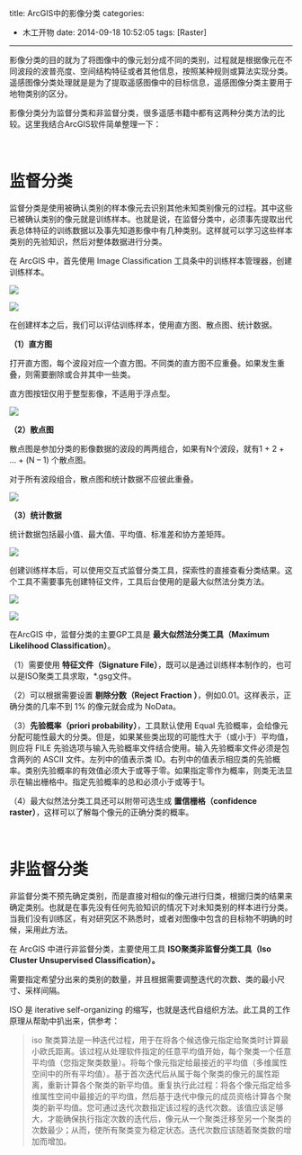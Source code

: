 title: ArcGIS中的影像分类
categories:
- 木工开物
date: 2014-09-18 10:52:05
tags: [Raster]
---

影像分类的目的就为了将图像中的像元划分成不同的类别，过程就是根据像元在不同波段的波普亮度、空间结构特征或者其他信息，按照某种规则或算法实现分类。遥感图像分类处理就是是为了提取遥感图像中的目标信息，遥感图像分类主要用于地物类别的区分。

影像分类分为监督分类和非监督分类，很多遥感书籍中都有这两种分类方法的比较。这里我结合ArcGIS软件简单整理一下：

<br>


# **监督分类**

监督分类是使用被确认类别的样本像元去识别其他未知类别像元的过程。其中这些已被确认类别的像元就是训练样本。也就是说，在监督分类中，必须事先提取出代表总体特征的训练数据以及事先知道影像中有几种类别。这样就可以学习这些样本类别的先验知识，然后对整体数据进行分类。

在 ArcGIS 中，首先使用 Image Classification 工具条中的训练样本管理器，创建训练样本。

![](http://img.blog.csdn.net/20140916211347046)

![](http://img.blog.csdn.net/20140916212249515)



在创建样本之后，我们可以评估训练样本，使用直方图、散点图、统计数据。



**（1）直方图**

打开直方图，每个波段对应一个直方图。不同类的直方图不应重叠。如果发生重叠，则需要删除或合并其中一些类。

直方图按钮仅用于整型影像，不适用于浮点型。

![](http://img.blog.csdn.net/20140916214402053)



**（2）散点图**

散点图是参加分类的影像数据的波段的两两组合，如果有N个波段，就有1 + 2 + … + (N – 1) 个散点图。

对于所有波段组合，散点图和统计数据不应彼此重叠。

![](http://img.blog.csdn.net/20140916215409425)



**（3）统计数据**

统计数据包括最小值、最大值、平均值、标准差和协方差矩阵。



![](http://img.blog.csdn.net/20140916215620231)


创建训练样本后，可以使用交互式监督分类工具，探索性的直接查看分类结果。这个工具不需要事先创建特征文件，工具后台使用的是最大似然法分类方法。



![](http://img.blog.csdn.net/20140916211656031)



![](http://img.blog.csdn.net/20140916212048316)




在ArcGIS 中，监督分类的主要GP工具是&nbsp;**最大似然法分类工具（Maximum Likelihood Classification）**。

（1）需要使用&nbsp;**特征文件（Signature File）**，既可以是通过训练样本制作的，也可以是ISO聚类工具求取，*.gsg文件。

（2）可以根据需要设置&nbsp;**剔除分数（Reject Fraction&nbsp;）**，例如0.01。这样表示，正确分类的几率不到 1% 的像元就会成为 NoData。

（3）**先验概率（priori probability）**，工具默认使用 Equal 先验概率，会给像元分配可能性最大的分类。但是，如果某些类出现的可能性大于（或小于）平均值，则应将 FILE 先验选项与输入先验概率文件结合使用。输入先验概率文件必须是包含两列的 ASCII 文件。左列中的值表示类 ID。右列中的值表示相应类的先验概率。类别先验概率的有效值必须大于或等于零。如果指定零作为概率，则类无法显示在输出栅格中。指定先验概率的总和必须小于或等于1。

（4）最大似然法分类工具还可以附带可选生成&nbsp;**置信栅格（confidence raster）**，这样可以了解每个像元的正确分类的概率。


<br>

# **非监督分类**

非监督分类不预先确定类别，而是直接对相似的像元进行归类，根据归类的结果来确定类别。也就是在事先没有任何先验知识的情况下对未知类别的样本进行分类。当我们没有训练区，有对研究区不熟悉时，或者对图像中包含的目标物不明确的时候，采用此方法。


在 ArcGIS 中进行非监督分类，主要使用工具&nbsp;**ISO聚类非监督分类工具（Iso Cluster Unsupervised Classification）。**

需要指定希望分出来的类别的数量，并且根据需要调整迭代的次数、类的最小尺寸、采样间隔。

ISO 是&nbsp;iterative self-organizing 的缩写，也就是迭代自组织方法。此工具的工作原理从帮助中扒出来，供参考：

> iso 聚类算法是一种迭代过程，用于在将各个候选像元指定给聚类时计算最小欧氏距离。该过程从处理软件指定的任意平均值开始，每个聚类一个任意平均值（您指定聚类数量）。将每个像元指定给最接近的平均值（多维属性空间中的所有平均值）。基于首次迭代后从属于每个聚类的像元的属性距离，重新计算各个聚类的新平均值。重复执行此过程：将各个像元指定给多维属性空间中最接近的平均值，然后基于迭代中像元的成员资格计算各个聚类的新平均值。您可通过迭代次数指定该过程的迭代次数。该值应该足够大，才能确保执行指定次数的迭代后，像元从一个聚类迁移至另一个聚类的次数最少；从而，使所有聚类变为稳定状态。迭代次数应该随着聚类数的增加而增加。